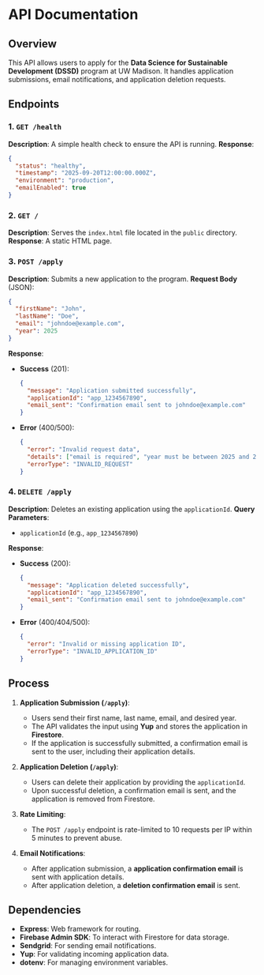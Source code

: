 # API Documentation

## Overview

This API allows users to apply for the **Data Science for Sustainable Development (DSSD)** program at UW Madison. It handles application submissions, email notifications, and application deletion requests.

## Endpoints

### 1. **`GET /health`**

**Description**: A simple health check to ensure the API is running.
**Response**:

```json
{
  "status": "healthy",
  "timestamp": "2025-09-20T12:00:00.000Z",
  "environment": "production",
  "emailEnabled": true
}
```

### 2. **`GET /`**

**Description**: Serves the `index.html` file located in the `public` directory.
**Response**: A static HTML page.

### 3. **`POST /apply`**

**Description**: Submits a new application to the program.
**Request Body** (JSON):

```json
{
  "firstName": "John",
  "lastName": "Doe",
  "email": "johndoe@example.com",
  "year": 2025
}
```

**Response**:

* **Success** (201):

  ```json
  {
    "message": "Application submitted successfully",
    "applicationId": "app_1234567890",
    "email_sent": "Confirmation email sent to johndoe@example.com"
  }
  ```
* **Error** (400/500):

  ```json
  {
    "error": "Invalid request data",
    "details": ["email is required", "year must be between 2025 and 2030"],
    "errorType": "INVALID_REQUEST"
  }
  ```

### 4. **`DELETE /apply`**

**Description**: Deletes an existing application using the `applicationId`.
**Query Parameters**:

* `applicationId` (e.g., `app_1234567890`)

**Response**:

* **Success** (200):

  ```json
  {
    "message": "Application deleted successfully",
    "applicationId": "app_1234567890",
    "email_sent": "Confirmation email sent to johndoe@example.com"
  }
  ```
* **Error** (400/404/500):

  ```json
  {
    "error": "Invalid or missing application ID",
    "errorType": "INVALID_APPLICATION_ID"
  }
  ```

## Process

1. **Application Submission (`/apply`)**:

   * Users send their first name, last name, email, and desired year.
   * The API validates the input using **Yup** and stores the application in **Firestore**.
   * If the application is successfully submitted, a confirmation email is sent to the user, including their application details.

2. **Application Deletion (`/apply`)**:

   * Users can delete their application by providing the `applicationId`.
   * Upon successful deletion, a confirmation email is sent, and the application is removed from Firestore.

3. **Rate Limiting**:

   * The `POST /apply` endpoint is rate-limited to 10 requests per IP within 5 minutes to prevent abuse.

4. **Email Notifications**:

   * After application submission, a **application confirmation email** is sent with application details.
   * After application deletion, a **deletion confirmation email** is sent.

## Dependencies

* **Express**: Web framework for routing.
* **Firebase Admin SDK**: To interact with Firestore for data storage.
* **Sendgrid**: For sending email notifications.
* **Yup**: For validating incoming application data.
* **dotenv**: For managing environment variables.
```

